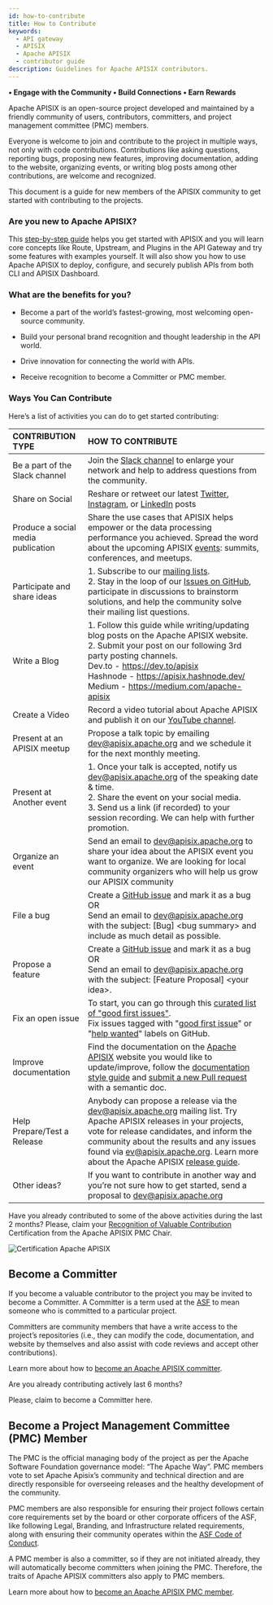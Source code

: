 ```yaml
---
id: how-to-contribute
title: How to Contribute
keywords:
  - API gateway
  - APISIX
  - Apache APISIX
  - contributor guide
description: Guidelines for Apache APISIX contributors.
---
```


**• Engage with the Community • Build Connections • Earn Rewards**

Apache APISIX is an open-source project developed and maintained by a friendly community of users, contributors, committers, and project management committee (PMC) members.

Everyone is welcome to join and contribute to the project in multiple ways, not only with code contributions. Contributions like asking questions, reporting bugs, proposing new features, improving documentation, adding to the website, organizing events, or writing blog posts among other contributions, are welcome and recognized.

This document is a guide for new members of the APISIX community to get started with contributing to the projects.

### Are you new to Apache APISIX?

This [step-by-step guide](https://boburmirzo.github.io/apisix-workshop/) helps you get started with APISIX and you will learn core concepts like Route, Upstream, and Plugins in the API Gateway and try some features with examples yourself. It will also show you how to use Apache APISIX to deploy, configure, and securely publish APIs from both CLI and APISIX Dashboard.

### What are the benefits for you?

- Become a part of the world’s fastest-growing, most welcoming open-source community.

- Build your personal brand recognition and thought leadership in the API world.

- Drive innovation for connecting the world with APIs.

- Receive recognition to become a Committer or PMC member.

### Ways You Can Contribute

Here’s a list of activities you can do to get started contributing:

| CONTRIBUTION TYPE                  | HOW TO CONTRIBUTE                                                                                                                                                                                                                                                                                                                                                                    |
| :--------------------------------- | :----------------------------------------------------------------------------------------------------------------------------------------------------------------------------------------------------------------------------------------------------------------------------------------------------------------------------------------------------------------------------------- |
| Be a part of the Slack channel     | Join the [Slack channel](https://apisix.apache.org/docs/general/join/#join-the-slack-channel) to enlarge your network and help to address questions from the community.                                                                                                                                                                                                              |
| Share on Social                    | Reshare or retweet our latest [Twitter](https://twitter.com/ApacheAPISIX), [Instagram](https://www.instagram.com/apache_apisix/), or [LinkedIn](https://www.linkedin.com/company/apache-apisix/) posts                                                                                                                                                                               |
| Produce a social media publication | Share the use cases that APISIX helps empower or the data processing performance you achieved. Spread the word about the upcoming APISIX [events](https://apisix.apache.org/docs/general/events/): summits, conferences, and meetups.                                                                                                                                                |
| Participate and share ideas        | 1. Subscribe to our [mailing lists](https://apisix.apache.org/docs/general/join/#subscribe-to-the-mailing-list).<br/>2. Stay in the loop of our [Issues on GitHub](https://github.com/apache/apisix/issues), participate in discussions to brainstorm solutions, and help the community solve their mailing list questions.                                                          |
| Write a Blog                       | 1. Follow this guide while writing/updating blog posts on the Apache APISIX website.<br/>2. Submit your post on our following 3rd party posting channels.<br/> Dev.to - https://dev.to/apisix<br/>Hashnode - https://apisix.hashnode.dev/<br/>Medium - https://medium.com/apache-apisix<br/>                                                                                         |
| Create a Video                     | Record a video tutorial about Apache APISIX and publish it on our [YouTube channel](https://www.youtube.com/channel/UCgPD18cMhOg5rmPVnQhAC8g).                                                                                                                                                                                                                                       |
| Present at an APISIX meetup        | Propose a talk topic by emailing dev@apisix.apache.org and we schedule it for the next monthly meeting.                                                                                                                                                                                                                                                                              |
| Present at Another event           | 1. Once your talk is accepted, notify us dev@apisix.apache.org of the speaking date & time.<br/>2. Share the event on your social media.<br/>3. Send us a link (if recorded) to your session recording. We can help with further promotion.                                                                                                                                          |
| Organize an event                  | Send an email to dev@apisix.apache.org to share your idea about the APISIX event you want to organize. We are looking for local community organizers who will help us grow our APISIX community                                                                                                                                                                                      |
| File a bug                         | Create a [GitHub issue](https://github.com/apache/apisix/issues) and mark it as a bug<br/>OR<br/>Send an email to dev@apisix.apache.org with the subject: [Bug] <bug summary\> and include as much detail as possible.                                                                                                                                                               |
| Propose a feature                  | Create a [GitHub issue](https://github.com/apache/apisix/issues) and mark it as a bug<br/>OR<br/>Send an email to dev@apisix.apache.org with the subject: [Feature Proposal] <your idea\>.                                                                                                                                                                                           |
| Fix an open issue                  | To start, you can go through this [curated list of "good first issues"](https://apisix.apache.org/contribute/).<br/>Fix issues tagged with "[good first issue](https://apisix.apache.org/docs/general/contributor-guide/#good-first-issues)" or "[help wanted](https://github.com/apache/apisix/issues?q=is%3Aopen+label%3A%22help+wanted%22+sort%3Aupdated-desc)" labels on GitHub. |
| Improve documentation              | Find the documentation on the [Apache APISIX](https://apisix.apache.org/) website you would like to update/improve, follow the [documentation style guide](https://apisix.apache.org/docs/general/documentation-style-guide/) and [submit a new Pull request](https://apisix.apache.org/docs/general/contributor-guide/#open-a-pull-request) with a semantic doc.                    |
| Help Prepare/Test a Release        | Anybody can propose a release via the dev@apisix.apache.org mailing list. Try Apache APISIX releases in your projects, vote for release candidates, and inform the community about the results and any issues found via ev@apisix.apache.org. Learn more about the Apache APISIX [release guide](https://apisix.apache.org/docs/general/release-guide/).                             |
| Other ideas?                       | If you want to contribute in another way and you’re not sure how to get started, send a proposal to dev@apisix.apache.org                                                                                                                                                                                                                                                            |

Have you already contributed to some of the above activities during the last 2 months?
Please, claim your [Recognition of Valuable Contribution](https://docs.google.com/forms/d/e/1FAIpQLSeulo9oMf7PIsSeJwPnlZwNdPiWqPN_VgoCSd8cd8g9n8JmRg/viewform) Certification from the Apache APISIX PMC Chair.

![Certification Apache APISIX](https://static.apiseven.com/uploads/2023/02/09/5ZjlxCPK_Certificate111.psd.png)

## Become a Committer

If you become a valuable contributor to the project you may be invited to become a Committer. A Committer is a term used at the [ASF](https://www.apache.org/) to mean someone who is committed to a particular project.

Committers are community members that have a write access to the project’s repositories (i.e., they can modify the code, documentation, and website by themselves and also assist with code reviews and accept other contributions).

Learn more about how to [become an Apache APISIX committer](https://apisix.apache.org/docs/general/committer-guide/#how-do-i-become-an-apache-apisix-committer).

Are you already contributing actively last 6 months?

Please, claim to become a Committer here.

## Become a Project Management Committee (PMC) Member

The PMC is the official managing body of the project as per the Apache Software Foundation governance model: “The Apache Way”. PMC members vote to set Apache Apisix’s community and technical direction and are directly responsible for overseeing releases and the healthy development of the community.

PMC members are also responsible for ensuring their project follows certain core requirements set by the board or other corporate officers of the ASF, like following Legal, Branding, and Infrastructure related requirements, along with ensuring their community operates within the [ASF Code of Conduct](https://www.apache.org/foundation/policies/conduct#code-of-conduct).

A PMC member is also a committer, so if they are not initiated already, they will automatically become committers when joining the PMC. Therefore, the traits of Apache APISIX committers also apply to PMC members.

Learn more about how to [become an Apache APISIX PMC member](https://apisix.apache.org/docs/general/committer-guide/#how-do-i-become-an-apache-apisix-pmc-member).
